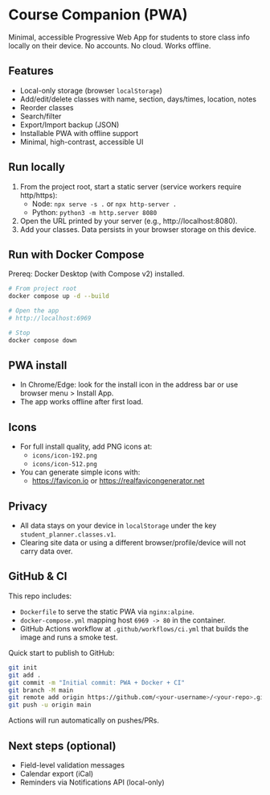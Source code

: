 # Course Companion (PWA)

Minimal, accessible Progressive Web App for students to store class info locally on their device. No accounts. No cloud. Works offline.

## Features
- Local-only storage (browser `localStorage`)
- Add/edit/delete classes with name, section, days/times, location, notes
- Reorder classes
- Search/filter
- Export/Import backup (JSON)
- Installable PWA with offline support
- Minimal, high-contrast, accessible UI

## Run locally
1. From the project root, start a static server (service workers require http/https):
   - Node: `npx serve -s .` or `npx http-server .`
   - Python: `python3 -m http.server 8080`
2. Open the URL printed by your server (e.g., http://localhost:8080).
3. Add your classes. Data persists in your browser storage on this device.

## Run with Docker Compose
Prereq: Docker Desktop (with Compose v2) installed.

```bash
# From project root
docker compose up -d --build

# Open the app
# http://localhost:6969

# Stop
docker compose down
```

## PWA install
- In Chrome/Edge: look for the install icon in the address bar or use browser menu > Install App.
- The app works offline after first load.

## Icons
- For full install quality, add PNG icons at:
  - `icons/icon-192.png`
  - `icons/icon-512.png`
- You can generate simple icons with:
  - https://favicon.io or https://realfavicongenerator.net

## Privacy
- All data stays on your device in `localStorage` under the key `student_planner.classes.v1`.
- Clearing site data or using a different browser/profile/device will not carry data over.

## GitHub & CI
This repo includes:
- `Dockerfile` to serve the static PWA via `nginx:alpine`.
- `docker-compose.yml` mapping host `6969 -> 80` in the container.
- GitHub Actions workflow at `.github/workflows/ci.yml` that builds the image and runs a smoke test.

Quick start to publish to GitHub:
```bash
git init
git add .
git commit -m "Initial commit: PWA + Docker + CI"
git branch -M main
git remote add origin https://github.com/<your-username>/<your-repo>.git
git push -u origin main
```

Actions will run automatically on pushes/PRs.

## Next steps (optional)
- Field-level validation messages
- Calendar export (iCal)
- Reminders via Notifications API (local-only)
